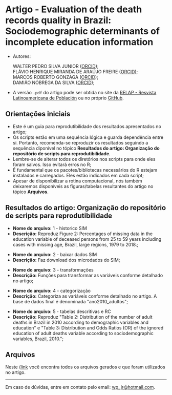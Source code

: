 # Artigo - Evaluation of the death records quality in Brazil: Sociodemographic determinants of incomplete education information

- Autores:</p>
WALTER PEDRO SILVA JUNIOR ([ORCID](https://orcid.org/0000-0003-1747-9233));<br />
FLÁVIO HENRIQUE MIRANDA DE ARAÚJO FREIRE ([ORCID](https://orcid.org/0000-0002-7416-9947));<br />
MARCOS ROBERTO GONZAGA ([ORCID](https://orcid.org/0000-0002-6088-3453));<br />
DAMIÃO NÓBREGA DA SILVA ([ORCID](https://orcid.org/0000-0003-3031-0870));

- A versão `.pdf` do artigo pode ser obtida no site da [RELAP - Resvista Latinoamericana de Población](https://revistarelap.org/index.php/relap/issue/view/28) ou no próprio [GitHub](https://Aguardando-ser-disponibilizado-pela-revista).

## Orientações iniciais 
- Este é um guia para reprodutibilidade dos resultados apresentados no artigo;
- Os scripts estão em uma sequência lógica e guarda dependência entre si. Portanto, recomenda-se reproduzir os resultados seguindo a sequência diponível no tópico **Resultados do artigo: Organização do repositório de scripts para reprodutibilidade**.
- Lembre-se de alterar todos os diretórios nos scripts para onde eles foram salvos. Isso evitará erros no R;
 - É fundamental que os pacotes/bibliotecas necessários do R  estejam instalados e carregados. Eles estão indicados em cada script;
 - Apesar de disponibilizar a rotina computacional, nós também deixaremos disponíveis as figuras/tabelas resultantes do artigo no tópico **Arquivos**.

## Resultados do artigo: Organização do repositório de scripts para reprodutibilidade

- **Nome do arquivo:** 1 - historico SIM
- **Descrição:** Reproduz Figure 2: Percentages of missing data in the education variable of deceased persons from 25 to 59 years including cases with missing age, Brazil, large regions, 1979 to 2018.;
</p>

- **Nome do arquivo:** 2 - baixar dados SIM
- **Descrição:** Faz download dos microdados do SIM;
</p>

- **Nome do arquivo:** 3 - transformações
- **Descrição:** Funções para transformar as variáveis conforme detalhado no artigo;
</p>

- **Nome do arquivo:** 4 - categorização
- **Descrição:** Categoriza as variáveis conforme detalhado no artigo. A base de dados final é denominada "ano2010_adultos";
</p>

- **Nome do arquivo:** 5 - tabelas descritivas e RC
- **Descrição:** Reproduz "Table 2: Distribution of the number of adult deaths in Brazil in 2010 according to demographic variables and education" e "Table 3: Distribution and Odds Ratios (OR) of the ignored education of adult deaths variable according to sociodemographic variables, Brazil, 2010.";
</p>


## Arquivos

Neste ([link](https://github.com/walterpedro/artigo-completitude-escolaridade-obito/tree/main/arquivos-resultados) você encontra todos os arquivos gerados e que foram utilizados no artigo.


____
  
Em caso de dúvidas, entre em contato pelo email: wp_jr@hotmail.com.
